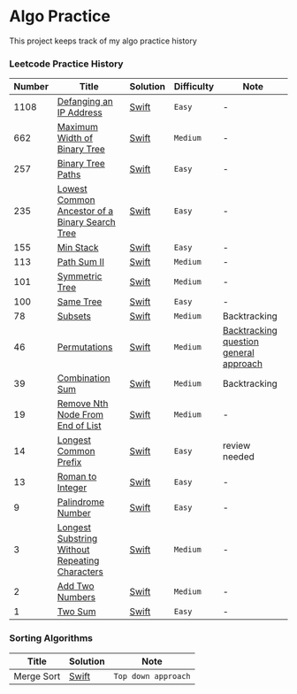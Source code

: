 # Algo Practice
This project keeps track of my algo practice history

### Leetcode Practice History

Number | Title | Solution | Difficulty | Note
--- | --- | --- | --- | ---
1108 | [Defanging an IP Address](https://leetcode.com/problems/defanging-an-ip-address/) | [Swift](https://github.com/jimmy0804/leetcode-practice/blob/master/Easy/defanging-an-ip-address.swift) | `Easy` | -
662 | [Maximum Width of Binary Tree](https://leetcode.com/problems/maximum-width-of-binary-tree/submissions/) | [Swift](https://github.com/jimmy0804/leetcode-practice/blob/master/Medium/662-maximum-width-of-binary-tree.swift) | `Medium` | -
257 | [Binary Tree Paths](https://leetcode.com/problems/binary-tree-paths/) | [Swift](https://github.com/jimmy0804/leetcode-practice/blob/master/Easy/257-binary-tree-paths.swift) | `Easy` | -
235 | [Lowest Common Ancestor of a Binary Search Tree](https://leetcode.com/problems/lowest-common-ancestor-of-a-binary-search-tree/) | [Swift](https://github.com/jimmy0804/leetcode-practice/blob/master/Easy/235-lowest-common-ancestor-of-a-binary-search-tree.swift) | `Easy` | -
155 | [Min Stack](https://leetcode.com/problems/min-stack/) | [Swift](https://github.com/jimmy0804/leetcode-practice/blob/master/Easy/155-min-stack.swift) | `Easy` | -
113 | [Path Sum II](https://leetcode.com/problems/path-sum-ii/) | [Swift](https://github.com/jimmy0804/leetcode-practice/blob/master/Medium/113-path-sum-2.swift) | `Medium` | -
101 | [Symmetric Tree](https://leetcode.com/problems/symmetric-tree/) | [Swift](https://github.com/jimmy0804/leetcode-practice/blob/master/Medium/101-symmetric-tree.swift) | `Medium` | -
100 | [Same Tree](https://leetcode.com/problems/same-tree/) | [Swift](https://github.com/jimmy0804/leetcode-practice/blob/master/Easy/100-same-tree.swift) | `Easy` | -
78 | [Subsets](https://leetcode.com/problems/subsets/) | [Swift](https://github.com/jimmy0804/leetcode-practice/blob/master/Medium/78-subsets.swift) | `Medium` | Backtracking
46 | [Permutations](https://leetcode.com/problems/permutations/) | [Swift](https://github.com/jimmy0804/leetcode-practice/blob/master/Medium/46-permutations.swift) | `Medium` | [Backtracking question general approach](https://leetcode.com/problems/combination-sum/discuss/16502/A-general-approach-to-backtracking-questions-in-Java-(Subsets-Permutations-Combination-Sum-Palindrome-Partitioning))
39 | [Combination Sum](https://leetcode.com/problems/combination-sum/) | [Swift](https://github.com/jimmy0804/leetcode-practice/blob/master/Medium/39-combination-sum.swift) | `Medium` | Backtracking
19 | [Remove Nth Node From End of List](https://leetcode.com/problems/remove-nth-node-from-end-of-list/) | [Swift](https://github.com/jimmy0804/leetcode-practice/blob/master/Medium/19-remove-nth-node-from-end-of-list.swift) | `Medium` | -
14 | [Longest Common Prefix](https://leetcode.com/problems/longest-common-prefix/) | [Swift](https://github.com/jimmy0804/leetcode-practice/blob/master/Easy/14-longest-common-prefix.swift) | `Easy` | review needed
13 | [Roman to Integer](https://leetcode.com/problems/roman-to-integer/) | [Swift](https://github.com/jimmy0804/leetcode-practice/blob/master/Easy/13-roman-to-Integer.swift) | `Easy` | -
9 | [Palindrome Number](https://leetcode.com/problems/palindrome-number/) | [Swift](https://github.com/jimmy0804/leetcode-practice/blob/master/Easy/palindrome-number.swift) | `Easy` |-
3 | [Longest Substring Without Repeating Characters](https://leetcode.com/problems/longest-substring-without-repeating-characters) | [Swift](https://github.com/jimmy0804/leetcode-practice/blob/master/Medium/3-longest-substring-without-repeating-characters.swift) | `Medium` | -
2 | [Add Two Numbers](https://leetcode.com/problems/add-two-numbers/) | [Swift](https://github.com/jimmy0804/leetcode-practice/blob/master/Medium/2-add-two-numbers.swift) | `Medium` | -
1 | [Two Sum](https://leetcode.com/problems/two-sum/) | [Swift](https://github.com/jimmy0804/leetcode-practice/blob/master/Easy/1-two-sum.swift) | `Easy` | -


### Sorting Algorithms

Title | Solution | Note
--- | --- | ---
Merge Sort | [Swift](https://github.com/jimmy0804/leetcode-practice/blob/master/misc/merge-sort.swift) | `Top down approach`
